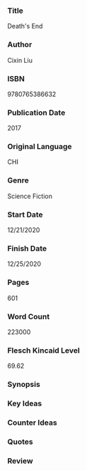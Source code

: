 ### Title
Death's End

### Author
Cixin Liu

### ISBN
9780765386632

### Publication Date
2017

### Original Language
CHI

### Genre
Science Fiction

### Start Date
12/21/2020

### Finish Date
12/25/2020

### Pages
601

### Word Count
223000

### Flesch Kincaid Level
69.62

### Synopsis
### Key Ideas
### Counter Ideas
### Quotes
### Review